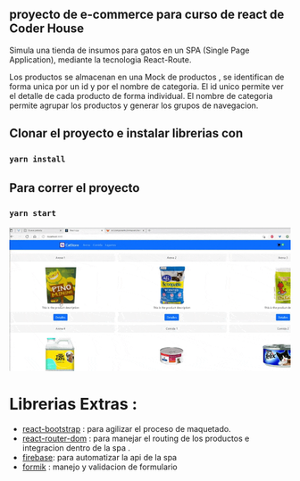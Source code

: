 ## proyecto de e-commerce para curso de react de Coder House

Simula una tienda de insumos para gatos en un SPA (Single Page Application), mediante la tecnologia React-Route.

Los productos se almacenan en una Mock de productos , se identifican de forma unica por un id y por el nombre de categoria.
El id unico permite ver el detalle de cada producto de forma individual.
El nombre de categoria permite agrupar los productos y generar los grupos de navegacion.

## Clonar el proyecto e instalar librerias con

### `yarn install`

## Para correr el proyecto

### `yarn start`

![Alt Text](./entrega_intermedia.gif)

# Librerias Extras :

- [react-bootstrap](https://react-bootstrap.github.io/) : para agilizar el proceso de maquetado.
- [react-router-dom](https://reactrouter.com//) : para manejar el routing de los productos e integracion dentro de la spa .
- [firebase](https://console.firebase.google.com/): para automatizar la api de la spa
- [formik](https://formik.org/) : manejo y validacion de formulario
